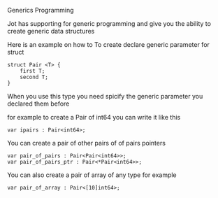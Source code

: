 Generics Programming

Jot has supporting for generic programming and give you the ability to create generic data structures

Here is an example on how to To create declare generic parameter for struct

```
struct Pair <T> {
    first T;
    second T;
}
```

When you use this type you need spicify the generic parameter you declared them before

for example to create a Pair of int64 you can write it like this

```
var ipairs : Pair<int64>;
```

You can create a pair of other pairs of of pairs pointers

```
var pair_of_pairs : Pair<Pair<int64>>;
var pair_of_pairs_ptr : Pair<*Pair<int64>>;
```

You can also create a pair of array of any type for example

```
var pair_of_array : Pair<[10]int64>;
```